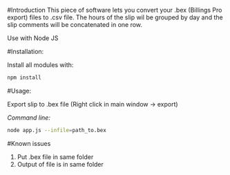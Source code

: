 #Introduction
This piece of software lets you convert your .bex (Billings Pro export) files to .csv file. The hours of the slip wil be grouped by day and the slip comments will be concatenated in one row. 

Use with Node JS

#Installation:

Install all modules with:

```bash
npm install
```

#Usage:

Export slip to .bex file (Right click in main window -> export)

*Command line:*

```bash
node app.js --infile=path_to.bex
```

#Known issues

1. Put .bex file in same folder
2. Output of file is in same folder

